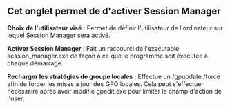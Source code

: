 ## Cet onglet permet de d'activer Session Manager


**Choix de l'utilisateur visé** : Permet de définir l'utilisateur de l'ordinateur sur lequel Session Manager sera activé.


**Activer Session Manager** : Fait un raccourci de l'executable session_manager.exe de façon à ce que le programme soit éxecutée à chaque démarrage.


**Recharger les stratégies de groupe locales** : Effectue un /gpupdate /force afin de forcer les mises à jour des GPO locales. Cela peut s'effectuer nécessaire après avoir modifié gpedit.exe pour limiter le champ d'action de l'user.